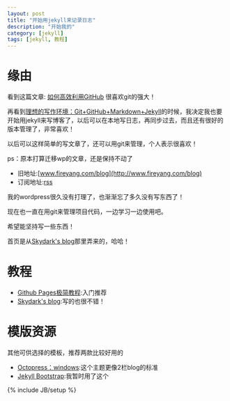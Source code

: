 ```yaml
---
layout: post
title: "开始用jekyll来记录日志"
description: "开始我的"
category: [jekyll]
tags: [jekyll, 教程]
---
```

# 缘由

看到这篇文章: [如何高效利用GitHub](1) 很喜欢git的强大！

再看到[理想的写作环境：Git+GitHub+Markdown+Jekyll](2)的时候，我决定我也要开始用jekyll来写博客了，以后可以在本地写日志，再同步过去，而且还有很好的版本管理了，非常喜欢！

以后可以这样简单的写文章了，还可以用git来管理，个人表示很喜欢！

ps：原本打算迁移wp的文章，还是保持不动了

* 旧地址:[www.fireyang.com/blog](http://www.fireyang.com/blog)
* 订阅地址:[rss](/atom.xml)
  
我的wordpress很久没有打理了，也渐渐忘了多久没有写东西了！

现在也一直在用git来管理项目代码，一边学习一边使用吧。

希望能坚持写一些东西！

首页是从[Skydark's blog](4)那里弄来的，哈哈！

# 教程
* [Github Pages极简教程](3):入门推荐
* [Skydark's blog](4):写的也很不错！

# 模版资源
其他可供选择的模板，推荐两款比较好用的

* [Octopress：windows](http://www.octopress.org/):这个主题更像2栏blog的标准
* [Jekyll Bootstrap](http://jekyllbootstrap.com/):我暂时用了这个




{% include JB/setup %}

[1]:http://www.yangzhiping.com/tech/github.html
[2]:http://www.yangzhiping.com/tech/writing-space.html
[3]:http://chen.yanping.me/cn/blog/2012/03/18/github-pages-step-by-step/
[4]:http://blog.skydark.info/programming/2012/03/23/play-with-jekyll/


